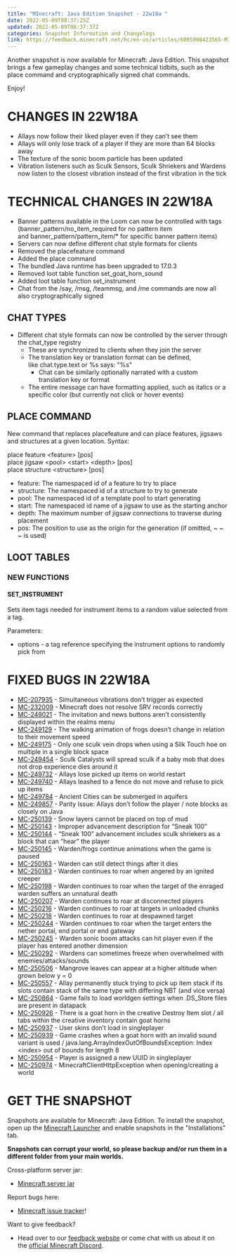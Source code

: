 ```yaml
---
title: "MInecraft: Java Edition Snapshot - 22w18a "
date: 2022-05-09T08:37:25Z
updated: 2022-05-09T08:37:37Z
categories: Snapshot Information and Changelogs
link: https://feedback.minecraft.net/hc/en-us/articles/6095998423565-MInecraft-Java-Edition-Snapshot-22w18a-
---
```


Another snapshot is now available for Minecraft: Java Edition. This snapshot brings a few gameplay changes and some technical tidbits, such as the place command and cryptographically signed chat commands.

Enjoy!

# CHANGES IN 22W18A

- Allays now follow their liked player even if they can’t see them
- Allays will only lose track of a player if they are more than 64 blocks away
- The texture of the sonic boom particle has been updated
- Vibration listeners such as Sculk Sensors, Sculk Shriekers and Wardens now listen to the closest vibration instead of the first vibration in the tick

# TECHNICAL CHANGES IN 22W18A

- Banner patterns available in the Loom can now be controlled with tags (banner_pattern/no_item_required for no pattern item and banner_pattern/pattern_item/\* for specific banner pattern items)
- Servers can now define different chat style formats for clients
- Removed the placefeature command
- Added the place command
- The bundled Java runtime has been upgraded to 17.0.3
- Removed loot table function set_goat_horn_sound
- Added loot table function set_instrument
- Chat from the /say, /msg, /teammsg, and /me commands are now all also cryptographically signed

## CHAT TYPES

- Different chat style formats can now be controlled by the server through the chat_type registry
  - These are synchronized to clients when they join the server
  - The translation key or translation format can be defined, like chat.type.text or %s says: "%s"
    - Chat can be similarly optionally narrated with a custom translation key or format
  - The entire message can have formatting applied, such as italics or a specific color (but currently not click or hover events)

## PLACE COMMAND

New command that replaces placefeature and can place features, jigsaws and structures at a given location. Syntax:

place feature \<feature\> \[pos\]  
place jigsaw \<pool\> \<start\> \<depth\> \[pos\]  
place structure \<structure\> \[pos\]

- feature: The namespaced id of a feature to try to place
- structure: The namespaced id of a structure to try to generate
- pool: The namespaced id of a template pool to start generating
- start: The namespaced id name of a jigsaw to use as the starting anchor
- depth: The maximum number of jigsaw connections to traverse during placement
- pos: The position to use as the origin for the generation (if omitted, ~ ~ ~ is used)

## LOOT TABLES

### NEW FUNCTIONS

#### SET_INSTRUMENT

Sets item tags needed for instrument items to a random value selected from a tag.

Parameters:

- options - a tag reference specifying the instrument options to randomly pick from

# FIXED BUGS IN 22W18A

- [MC-207935](https://bugs.mojang.com/browse/MC-207935) - Simultaneous vibrations don’t trigger as expected
- [MC-232009](https://bugs.mojang.com/browse/MC-232009) - Minecraft does not resolve SRV records correctly
- [MC-249021](https://bugs.mojang.com/browse/MC-249021) - The invitation and news buttons aren’t consistently displayed within the realms menu
- [MC-249129](https://bugs.mojang.com/browse/MC-249129) - The walking animation of frogs doesn’t change in relation to their movement speed
- [MC-249175](https://bugs.mojang.com/browse/MC-249175) - Only one sculk vein drops when using a Silk Touch hoe on multiple in a single block space
- [MC-249454](https://bugs.mojang.com/browse/MC-249454) - Sculk Catalysts will spread sculk if a baby mob that does not drop experience dies around it
- [MC-249732](https://bugs.mojang.com/browse/MC-249732) - Allays lose picked up items on world restart
- [MC-249740](https://bugs.mojang.com/browse/MC-249740) - Allays leashed to a fence do not move and refuse to pick up items
- [MC-249784](https://bugs.mojang.com/browse/MC-249784) - Ancient Cities can be submerged in aquifers
- [MC-249857](https://bugs.mojang.com/browse/MC-249857) - Parity Issue: Allays don’t follow the player / note blocks as closely on Java
- [MC-250139](https://bugs.mojang.com/browse/MC-250139) - Snow layers cannot be placed on top of mud
- [MC-250143](https://bugs.mojang.com/browse/MC-250143) - Improper advancement description for “Sneak 100”
- [MC-250144](https://bugs.mojang.com/browse/MC-250144) - “Sneak 100” advancement includes sculk shriekers as a block that can “hear” the player
- [MC-250145](https://bugs.mojang.com/browse/MC-250145) - Warden/frogs continue animations when the game is paused
- [MC-250163](https://bugs.mojang.com/browse/MC-250163) - Warden can still detect things after it dies
- [MC-250183](https://bugs.mojang.com/browse/MC-250183) - Warden continues to roar when angered by an ignited creeper
- [MC-250198](https://bugs.mojang.com/browse/MC-250198) - Warden continues to roar when the target of the enraged warden suffers an unnatural death
- [MC-250207](https://bugs.mojang.com/browse/MC-250207) - Warden continues to roar at disconnected players
- [MC-250216](https://bugs.mojang.com/browse/MC-250216) - Warden continues to roar at targets in unloaded chunks
- [MC-250218](https://bugs.mojang.com/browse/MC-250218) - Warden continues to roar at despawned target
- [MC-250244](https://bugs.mojang.com/browse/MC-250244) - Warden continues to roar when the target enters the nether portal, end portal or end gateway
- [MC-250245](https://bugs.mojang.com/browse/MC-250245) - Warden sonic boom attacks can hit player even if the player has entered another dimension
- [MC-250292](https://bugs.mojang.com/browse/MC-250292) - Wardens can sometimes freeze when overwhelmed with enemies/attacks/sounds
- [MC-250506](https://bugs.mojang.com/browse/MC-250506) - Mangrove leaves can appear at a higher altitude when grown below y = 0
- [MC-250557](https://bugs.mojang.com/browse/MC-250557) - Allay permanently stuck trying to pick up item stack if its slots contain stack of the same type with differing NBT (and vice versa)
- [MC-250864](https://bugs.mojang.com/browse/MC-250864) - Game fails to load worldgen settings when .DS_Store files are present in datapack
- [MC-250926](https://bugs.mojang.com/browse/MC-250926) - There is a goat horn in the creative Destroy Item slot / all tabs within the creative inventory contain goat horns
- [MC-250937](https://bugs.mojang.com/browse/MC-250937) - User skins don’t load in singleplayer
- [MC-250939](https://bugs.mojang.com/browse/MC-250939) - Game crashes when a goat horn with an invalid sound variant is used / java.lang.ArrayIndexOutOfBoundsException: Index \<index\> out of bounds for length 8
- [MC-250954](https://bugs.mojang.com/browse/MC-250954) - Player is assigned a new UUID in singleplayer
- [MC-250974](https://bugs.mojang.com/browse/MC-250974) - MinecraftClientHttpException when opening/creating a world

# GET THE SNAPSHOT

Snapshots are available for Minecraft: Java Edition. To install the snapshot, open up the [Minecraft Launcher](https://www.minecraft.net/download.html) and enable snapshots in the "Installations" tab.

**Snapshots can corrupt your world, so please backup and/or run them in a different folder from your main worlds.**

Cross-platform server jar:

- [Minecraft server jar](https://launcher.mojang.com/v1/objects/d3259a8939a724c78ebbb995dfc31c1c364464e3/server.jar)

Report bugs here:

- [Minecraft issue tracker](https://bugs.mojang.com/browse/MC)!

Want to give feedback?

- Head over to our [feedback website](https://aka.ms/JavaSnapshotFeedback?ref=minecraftnet) or come chat with us about it on the [official Minecraft Discord](https://discordapp.com/invite/minecraft).
